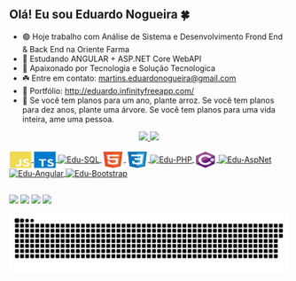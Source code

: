## Olá! Eu sou Eduardo Nogueira 🍀

- 🟢 Hoje trabalho com Análise de Sistema e Desenvolvimento Frond End & Back End na Oriente Farma 
- 📗 Estudando ANGULAR + ASP.NET Core WebAPI
- 🍏 Apaixonado por Tecnologia e Solução Tecnologica 
- ☘️ Entre em contato: martins.eduardonogueira@gmail.com
- 🌱 Portfólio: http://eduardo.infinityfreeapp.com/
- 💚 Se você tem planos para um ano, plante arroz. Se você tem planos para dez anos, plante uma árvore. Se você tem planos para uma vida inteira, ame uma pessoa.

<div align="center">
<a href="https://beacons.ai/eduardonogueiramartins">
<img height="180em" src="https://github-readme-stats.vercel.app/api?username=eduardonogueiramartins&show_icons=true&theme=merko&include_all_commits=true&count_private=true"/>
<img height="180em" src="https://github-readme-stats.vercel.app/api/top-langs/?username=eduardonogueiramartins&layout=compact&langs_count=7&theme=merko"/>
</div>
<div style="display: inline_block"><br>
    <img align="center" alt="Edu-Js" height="30" width="40" src="https://raw.githubusercontent.com/devicons/devicon/master/icons/javascript/javascript-plain.svg">
    <img align="center" alt="Edu-Ts" height="30" width="40" src="https://raw.githubusercontent.com/devicons/devicon/master/icons/typescript/typescript-plain.svg">
    <img align="center" alt="Edu-SQL" height="30" width="40" src="https://cdn.jsdelivr.net/gh/devicons/devicon/icons/mysql/mysql-original.svg">
    <img align="center" alt="Edu-HTML" height="30" width="40" src="https://raw.githubusercontent.com/devicons/devicon/master/icons/html5/html5-original.svg">
    <img align="center" alt="Edu-CSS" height="30" width="40" src="https://raw.githubusercontent.com/devicons/devicon/master/icons/css3/css3-original.svg">
    <img align="center" alt="Edu-PHP" height="30" width="40" src="https://raw.githubusercontent.com/jmnote/z-icons/master/svg/php.svg">
    <img align="center" alt="Edu-Csharp" height="30" width="40" src="https://raw.githubusercontent.com/devicons/devicon/master/icons/csharp/csharp-original.svg"> 
    <img align="center" alt="Edu-AspNet" height="30" width="40" src="https://cdn.jsdelivr.net/gh/devicons/devicon/icons/dotnetcore/dotnetcore-original.svg">
    <img align="center" alt="Edu-Angular" height="30" width="40" src="https://cdn.jsdelivr.net/gh/devicons/devicon/icons/angularjs/angularjs-original.svg">
    <img align="center" alt="Edu-Bootstrap" height="30" width="40" src="https://raw.githubusercontent.com/jmnote/z-icons/master/svg/bootstrap.svg">
</div>
   
   ## 
  
<div> 
  <a href="https://www.youtube.com/channel/UCMzb1FdpeXYeR-bsyukRQ9w" target="_blank"><img src="https://img.shields.io/badge/YouTube-FF0000?style=for-the-badge&logo=youtube&logoColor=white" target="_blank"></a>
  <a href="https://www.instagram.com/dudunmartins/" target="_blank"><img src="https://img.shields.io/badge/-Instagram-%23E4405F?style=for-the-badge&logo=instagram&logoColor=white" target="_blank"></a>
    <a href = "mailto:martins.eduardonogueira@gmail.com"><img src="https://img.shields.io/badge/-Gmail-%23333?style=for-the-badge&logo=gmail&logoColor=white" target="_blank"></a>
  <a href="https://www.linkedin.com/in/eduardo-nogueira-martins-180609a7/" target="_blank"><img src="https://img.shields.io/badge/-LinkedIn-%230077B5?style=for-the-badge&logo=linkedin&logoColor=white" target="_blank"></a> 
 
  ![Snake animation](https://github.com/eduardonogueiramartins/eduardonogueiramartins/blob/output/github-contribution-grid-snake.svg)
 
</div>

  

